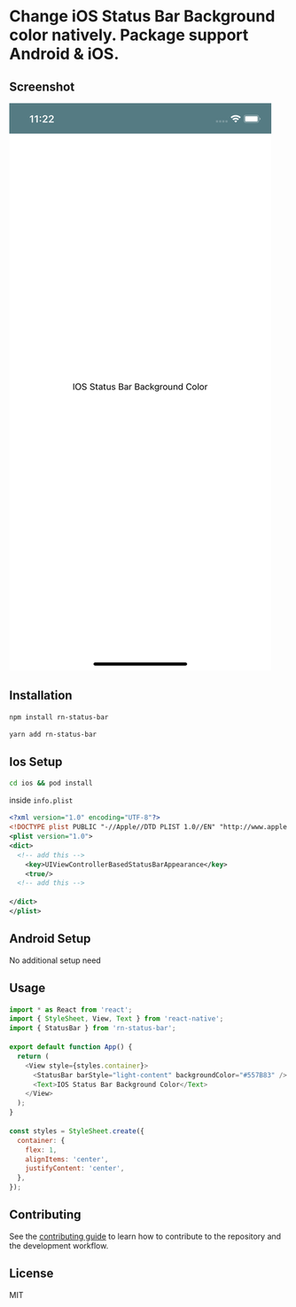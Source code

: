# Change iOS Status Bar Background color natively. Package support Android & iOS.

## Screenshot

![iOS status bar](https://raw.githubusercontent.com/UjjalKar/rn-status-bar/main/screenshots/S1.png)

## Installation

```sh
npm install rn-status-bar
```
```sh
yarn add rn-status-bar
```

## Ios Setup

```sh
cd ios && pod install
```

inside ```info.plist```

```xml 
<?xml version="1.0" encoding="UTF-8"?>
<!DOCTYPE plist PUBLIC "-//Apple//DTD PLIST 1.0//EN" "http://www.apple.com/DTDs/PropertyList-1.0.dtd">
<plist version="1.0">
<dict>
  <!-- add this -->
	<key>UIViewControllerBasedStatusBarAppearance</key>  
	<true/>  
  <!-- add this -->
	
</dict>
</plist>

```


## Android Setup

No additional setup need

## Usage

```js
import * as React from 'react';
import { StyleSheet, View, Text } from 'react-native';
import { StatusBar } from 'rn-status-bar';

export default function App() {
  return (
    <View style={styles.container}>
      <StatusBar barStyle="light-content" backgroundColor="#557B83" />
      <Text>IOS Status Bar Background Color</Text>
    </View>
  );
}

const styles = StyleSheet.create({
  container: {
    flex: 1,
    alignItems: 'center',
    justifyContent: 'center',
  },
});

```

## Contributing

See the [contributing guide](CONTRIBUTING.md) to learn how to contribute to the repository and the development workflow.

## License

MIT

